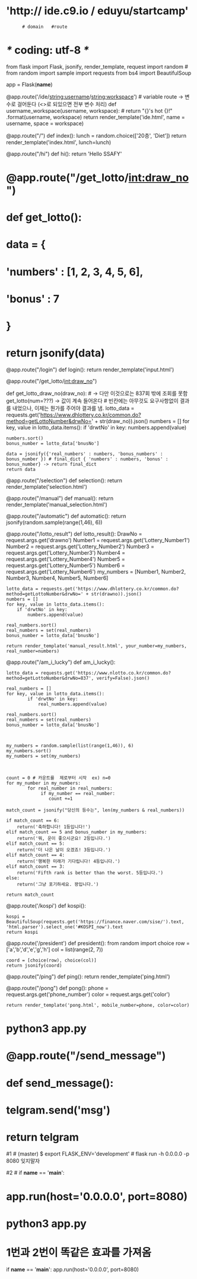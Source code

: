 # 'http:// ide.c9.io / eduyu/startcamp'
          # domain   #route

# _*_ coding: utf-8 _*_



from flask import Flask, jsonify, render_template, request
import random # from random import sample
import requests
from bs4 import BeautifulSoup



app = Flask(__name__)

@app.route('/ide/<string:username>/<string:workspace>') # variable route -> 변수로 걸어둔다 (<>로 되있으면 전부 변수 처리)
def username_workspace(username, workspace):
    # return "{}'s hot {}!" .format(username, workspace)
    return render_template('ide.html', name = username, space = workspace)


@app.route("/")
def index():
    lunch = random.choice(['20층', 'Diet'])
    return render_template('index.html', lunch=lunch)
    
@app.route("/hi")
def hi():
    return 'Hello SSAFY'
    
    
# @app.route("/get_lotto/<int:draw_no>")
# def get_lotto():
#     data = {
#         'numbers' : [1, 2, 3, 4, 5, 6],
#         'bonus' : 7
#     }
#     return jsonify(data)

@app.route("/login")
def login():
    return render_template('input.html')

@app.route("/get_lotto/<int:draw_no>")

def get_lotto_draw_no(draw_no): # -> 다만 이것으로는 837회 밖에 조회를 못함 get_lotto(num=???) -> 값이 계속 들어온다 # 빈칸에는 아무것도 요구사항없이 결과를 내었으나, 이제는 뭔가를 주어야 결과를 냄.
    lotto_data = requests.get('https://www.dhlottery.co.kr/common.do?method=getLottoNumber&drwNo=' + str(draw_no)).json()
    numbers = []
    for key, value in lotto_data.items():
        if 'drwtNo' in key:
            numbers.append(value)
    
    numbers.sort()
    bonus_number = lotto_data['bnusNo']

    data = jsonify({'real_numbers' : numbers, 'bonus_numbers' : bonus_number }) # final_dict { 'numbers' : numbers, 'bonus' : bonus_number} -> return final_dict
    return data
    
    

    
@app.route("/selection")
def selection():
    return render_template('selection.html')

@app.route("/manual")
def manual():
    return render_template('manual_selection.html')

@app.route("/automatic")
def automatic():
    return jsonify(random.sample(range(1,46), 6))

@app.route("/lotto_result")
def lotto_result():
    DrawNo = request.args.get('drawno')
    Number1 = request.args.get('Lottery_Number1')
    Number2 = request.args.get('Lottery_Number2')
    Number3 = request.args.get('Lottery_Number3')
    Number4 = request.args.get('Lottery_Number4')
    Number5 = request.args.get('Lottery_Number5')
    Number6 = request.args.get('Lottery_Number6')
    my_numbers = [Number1, Number2, Number3, Number4, Number5, Number6]

    lotto_data = requests.get('https://www.dhlottery.co.kr/common.do?method=getLottoNumber&drwNo=' + str(drawno)).json()
    numbers = []
    for key, value in lotto_data.items():
        if 'drwtNo' in key:
            numbers.append(value)
    
    real_numbers.sort()
    real_numbers = set(real_numbers)
    bonus_number = lotto_data['bnusNo']
    
    return render_template('manual_result.html', your_number=my_numbers, real_number=numbers)

@app.route("/am_i_lucky")
def am_i_lucky():
    
    lotto_data = requests.get('https://www.nlotto.co.kr/common.do?method=getLottoNumber&drwNo=837', verify=False).json()

    real_numbers = []
    for key, value in lotto_data.items():
            if 'drwtNo' in key:
                real_numbers.append(value)

    real_numbers.sort()
    real_numbers = set(real_numbers)
    bonus_number = lotto_data['bnusNo']



    my_numbers = random.sample(list(range(1,46)), 6)
    my_numbers.sort()
    my_numbers = set(my_numbers)
    


    count = 0 # 카운트를  제로부터 시작  ex) n=0
    for my_number in my_numbers:
            for real_number in real_numbers:
                 if my_number == real_number:
                    count +=1

    match_count = jsonify("당신의 등수는", len(my_numbers & real_numbers))

    if match_count == 6:
        return('축하합니다! 1등입니다!')
    elif match_count == 5 and bonus_number in my_numbers:
        return('뭐, 운이 좋으시군요! 2등입니다.')
    elif match_count == 5:
        return('더 나은 날이 오겠죠! 3등입니다.')
    elif match_count == 4:
        return('행복한 미래가 기다립니다! 4등입니다.')
    elif match_count == 3:
        return('Fifth rank is better than the worst. 5등입니다.')
    else:
        return('그냥 포기하세요. 꽝입니다.')
        
    return match_count


@app.route('/kospi')
def kospi():

    kospi = BeautifulSoup(requests.get('https://finance.naver.com/sise/').text, 'html.parser').select_one('#KOSPI_now').text
    return kospi



@app.route('/president')
def president():
    from random import choice
    row = ['a','b','d','e','g','h']
    col = list(range(2, 7))

    coord = [choice(row), choice(col)]
    return jsonify(coord)
    
@app.route("/ping")
def ping():
    return render_template('ping.html')

@app.route("/pong")
def pong():
    phone = request.args.get('phone_number')
    color = request.args.get('color')
    
    return render_template('pong.html', mobile_number=phone, color=color)




# python3 app.py

# @app.route("/send_message")
# def send_message():
#     telgram.send('msg')
#     return telgram




#1
    # (master) $ export FLASK_ENV='development'
    # flask run -h 0.0.0.0 -p 8080 잊지말자
    
#2 # if __name__ == '__main__':
#     app.run(host='0.0.0.0', port=8080)
# python3 app.py

# 1번과 2번이 똑같은 효과를 가져옴




if __name__ == '__main__':
    app.run(host='0.0.0.0', port=8080)